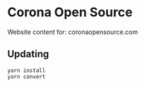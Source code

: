 # Corona Open Source

Website content for: coronaopensource.com

## Updating

    yarn install
    yarn convert
